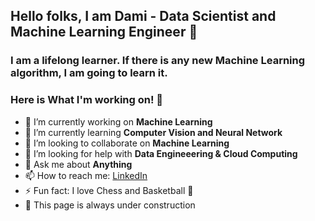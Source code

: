 ## Hello folks, I am Dami - Data Scientist and Machine Learning Engineer 👋

### I am a lifelong learner. If there is any new Machine Learning algorithm, I am going to learn it. 

### Here is What I'm working on! 👋

- 🔭   I’m currently working on **Machine Learning**
- 🌱   I’m currently learning **Computer Vision and Neural Network**
- 👯   I’m looking to collaborate on **Machine Learning**
- 🤔   I’m looking for help with **Data Engineeering & Cloud Computing**
- 💬   Ask me about **Anything**
- 📫   How to reach me: [LinkedIn](https://www.linkedin.com/in/damilola-fadele/)
- ⚡   Fun fact: I love Chess and Basketball 🏀
- 🍓   This page is always under construction

